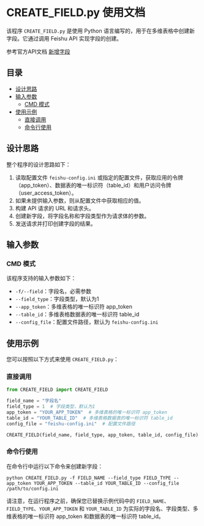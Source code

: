 # CREATE_FIELD.py 使用文档

该程序 `CREATE_FIELD.py` 是使用 Python 语言编写的，用于在多维表格中创建新字段。它通过调用 Feishu API 实现字段的创建。

参考官方API文档 [新增字段](https://open.feishu.cn/document/server-docs/docs/bitable-v1/app-table-field/create)

## 目录

- [设计思路](#设计思路)
- [输入参数](#输入参数)
  - [CMD 模式](#cmd-模式)
- [使用示例](#使用示例)
  - [直接调用](#直接调用)
  - [命令行使用](#命令行使用)

## 设计思路

整个程序的设计思路如下：

1. 读取配置文件 `feishu-config.ini` 或指定的配置文件，获取应用的令牌（app_token）、数据表的唯一标识符（table_id）和用户访问令牌（user_access_token）。
2. 如果未提供输入参数，则从配置文件中获取相应的值。
3. 构建 API 请求的 URL 和请求头。
4. 创建新字段，将字段名称和字段类型作为请求体的参数。
5. 发送请求并打印创建字段的结果。

## 输入参数

### CMD 模式

该程序支持的输入参数如下：

- `-f/--field`：字段名，必需参数
- `--field_type`：字段类型，默认为1
- `--app_token`：多维表格的唯一标识符 app_token
- `--table_id`：多维表格数据表的唯一标识符 table_id
- `--config_file`：配置文件路径，默认为 `feishu-config.ini`

## 使用示例

您可以按照以下方式来使用 `CREATE_FIELD.py`：

### 直接调用

```python
from CREATE_FIELD import CREATE_FIELD

field_name = "字段名"
field_type = 1  # 字段类型，默认为1
app_token = "YOUR_APP_TOKEN"  # 多维表格的唯一标识符 app_token
table_id = "YOUR_TABLE_ID"  # 多维表格数据表的唯一标识符 table_id
config_file = "feishu-config.ini"  # 配置文件路径

CREATE_FIELD(field_name, field_type, app_token, table_id, config_file)
```

### 命令行使用

在命令行中运行以下命令来创建新字段：

```
python CREATE_FIELD.py -f FIELD_NAME --field_type FIELD_TYPE --app_token YOUR_APP_TOKEN --table_id YOUR_TABLE_ID --config_file /path/to/config.ini
```

请注意，在运行程序之前，确保您已替换示例代码中的 `FIELD_NAME`、`FIELD_TYPE`、`YOUR_APP_TOKEN` 和 `YOUR_TABLE_ID` 为实际的字段名、字段类型、多维表格的唯一标识符 app_token 和数据表的唯一标识符 table_id。

